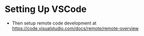 # Setting Up VSCode

- Then setup remote code development at https://code.visualstudio.com/docs/remote/remote-overview
